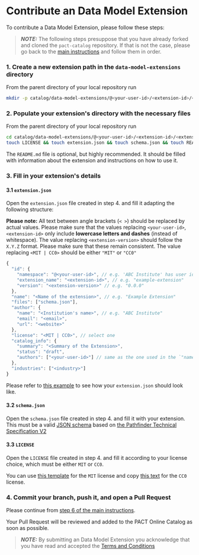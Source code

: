 # Contribute an Data Model Extension

To contribute a Data Model Extension, please follow these steps:

> **_NOTE:_** The following steps presuppose that you have already forked and cloned the `pact-catalog` repository. If that is not the case, please go back to the [main instructions](/README.md) and follow them in order.

### 1. Create a new extension path in the `data-model-extensions` directory

From the parent directory of your local repository run

```sh
mkdir -p catalog/data-model-extensions/@<your-user-id>/<extension-id>/<extension-version>
```

### 2. Populate your extension's directory with the necessary files

From the parent directory of your local repository run

```sh
cd catalog/data-model-extensions/@<your-user-id>/<extension-id>/<extension-version>
touch LICENSE && touch extension.json && touch schema.json && touch README.md
```

The `README.md` file is optional, but highly recommended. It should be filled with information about the extension and instructions on how to use it.

### 3. Fill in your extension's details

#### 3.1 `extension.json`

Open the `extension.json` file created in step 4. and fill it adapting the following structure:

<strong>Please note:</strong> All text between angle brackets (`< >`) should be replaced by actual values. Please make sure that the values replacing `<your-user-id>`, `<extension-id>` only include <strong>lowercase letters and dashes</strong> (instead of whitespace). The value replacing `<extension-version>` should follow the `X.Y.Z` format. Please make sure that these remain consistent. The value replacing `<MIT | CC0>` should be either `"MIT"` or `"CC0"`

```javascript
{
  "id": {
    "namespace": "@<your-user-id>", // e.g. 'ABC Institute' has user id "abc-institute" or "abc"
    "extension_name": "<extension-id>", // e.g. "example-extension"
    "version": "<extension-version>" // e.g. "0.0.0"
  },
  "name": "<Name of the extension>", // e.g. "Example Extension"
  "files": ["schema.json"],
  "author": {
    "name": "<Institution's name>", // e.g. "ABC Institute"
    "email": "<email>",
    "url": "<website>"
  },
  "license": "<MIT | CC0>", // select one
  "catalog_info": {
    "summary": "<Summary of the Extension>",
    "status": "draft",
    "authors": ["<your-user-id>"] // same as the one used in the `"namespace"` field (without '@')
  },
  "industries": ["<industry>"]
}
```

Please refer to [this example](./catalog/examples/data-model-extensions/@example-institution/example-extension/0.0.0/extension.json) to see how your `extension.json` should look like.


#### 3.2 `schema.json`

Open the `schema.json` file created in step 4. and fill it with your extension. This must be a valid [JSON schema](https://json-schema.org) based on [the Pathfinder Technical Specification V2](https://wbcsd.github.io/tr/2023/data-exchange-protocol-20230314/)

#### 3.3 `LICENSE`

Open the `LICENSE` file created in step 4. and fill it according to your license choice, which must be either `MIT` or `CC0`.

You can use [this template](https://github.com/sine-fdn/pact-catalog-frontend/blob/main/frontend/utils/MIT.txt) for the `MIT` license and copy [this text](https://github.com/sine-fdn/pact-catalog-frontend/blob/main/frontend/utils/CC0.txt) for the `CC0` license.

### 4. Commit your branch, push it, and open a Pull Request

Please continue from [step 6 of the main instructions](/README.md#4-commit-and-push-your-branch).


Your Pull Request will be reviewed and added to the PACT Online Catalog as soon as possible.

> **_NOTE:_** By submitting an Data Model Extension you acknowledge that you have read and accepted the [Terms and Conditions](/catalog/legal/TERMSANDCONDITIONS.md)
